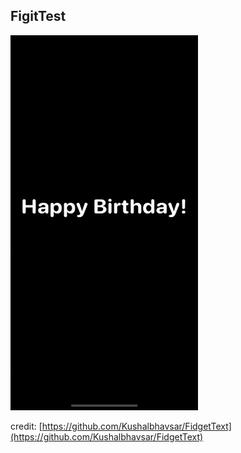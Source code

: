 ## FigitTest
<img src="FigitTest.gif" alt="" width="300" height="600">

credit: [https://github.com/Kushalbhavsar/FidgetText](https://github.com/Kushalbhavsar/FidgetText)


